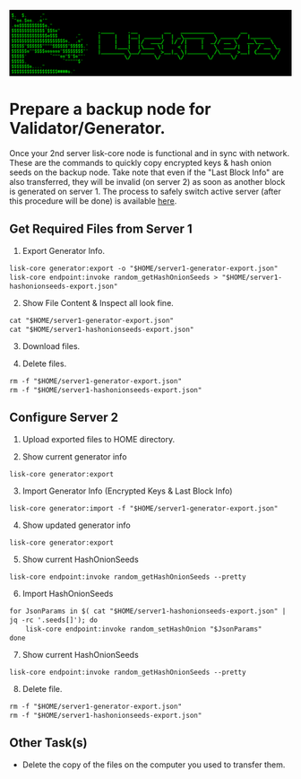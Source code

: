 ![##Header##](../PNG/Header.png)

# Prepare a backup node for Validator/Generator.

Once your 2nd server lisk-core node is functional and in sync with network.
These are the commands to quickly copy encrypted keys & hash onion seeds on the backup node.
Take note that even if the "Last Block Info" are also transferred, they will be invalid (on server 2) as soon as another block is generated on server 1.
The process to safely switch active server (after this procedure will be done) is available [here]().

## Get Required Files from **Server 1**

1. Export Generator Info.
```shell
lisk-core generator:export -o "$HOME/server1-generator-export.json"
lisk-core endpoint:invoke random_getHashOnionSeeds > "$HOME/server1-hashonionseeds-export.json"
```

2. Show File Content & Inspect all look fine.
```shell
cat "$HOME/server1-generator-export.json"
cat "$HOME/server1-hashonionseeds-export.json"
```

3. Download files.

4. Delete files.
```shell
rm -f "$HOME/server1-generator-export.json"
rm -f "$HOME/server1-hashonionseeds-export.json"
```

## Configure **Server 2**

1. Upload exported files to HOME directory.

2. Show current generator info
```shell
lisk-core generator:export
```

3. Import Generator Info (Encrypted Keys & Last Block Info)
```shell
lisk-core generator:import -f "$HOME/server1-generator-export.json"
```

4. Show updated generator info
```shell
lisk-core generator:export
```

5. Show current HashOnionSeeds
```shell
lisk-core endpoint:invoke random_getHashOnionSeeds --pretty
```

6. Import HashOnionSeeds

```shell
for JsonParams in $( cat "$HOME/server1-hashonionseeds-export.json" | jq -rc '.seeds[]'); do
    lisk-core endpoint:invoke random_setHashOnion "$JsonParams"
done
```

7. Show current HashOnionSeeds
```shell
lisk-core endpoint:invoke random_getHashOnionSeeds --pretty
```

8. Delete file.
```shell
rm -f "$HOME/server1-generator-export.json"
rm -f "$HOME/server1-hashonionseeds-export.json"
```

## Other Task(s)

* Delete the copy of the files on the computer you used to transfer them.
